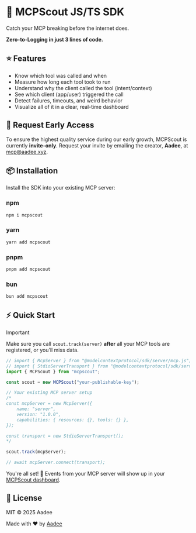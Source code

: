 # 🦉 MCPScout JS/TS SDK

Catch your MCP breaking before the internet does.

**Zero-to-Logging in just 3 lines of code.**

## ⭐ Features
- Know which tool was called and when
- Measure how long each tool took to run
- Understand why the client called the tool (intent/context)
- See which client (app/user) triggered the call
- Detect failures, timeouts, and weird behavior
- Visualize all of it in a clear, real-time dashboard

## 🚀 Request Early Access

To ensure the highest quality service during our early growth, MCPScout is currently **invite-only**. Request your invite by emailing the creator, **Aadee**, at [mcp@aadee.xyz](mailto:mcp@aadee.xyz?subject=Request%20Access%20to%20MCPScout&body=Hey%20Aadee%2C%0A%0AMy%20name%20is%20[NAME]%20and%20I%27m%20building%20[WHAT%20MCP%20SERVER%20YOU%20ARE%20BUILDING].).

## 📦 Installation

Install the SDK into your existing MCP server:

### npm
```bash
npm i mcpscout
```

### yarn
```bash
yarn add mcpscout
```

### pnpm
```bash
pnpm add mcpscout
```

### bun
```bash
bun add mcpscout
```

## ⚡️ Quick Start

> [!IMPORTANT]
> Make sure you call `scout.track(server)` **after** all your MCP tools are registered, or you’ll miss data.

```typescript
// import { McpServer } from "@modelcontextprotocol/sdk/server/mcp.js";
// import { StdioServerTransport } from "@modelcontextprotocol/sdk/server/stdio.js";
import { MCPScout } from "mcpscout";

const scout = new MCPScout("your-publishable-key");

// Your existing MCP server setup
/*
const mcpServer = new McpServer({
    name: "server",
    version: "1.0.0",
    capabilities: { resources: {}, tools: {} },
});

const transport = new StdioServerTransport();
*/

scout.track(mcpServer);

// await mcpServer.connect(transport);
```

You're all set! 🎉 Events from your MCP server will show up in your [MCPScout dashboard](https://dash.mcpscout.dev).

## 📝 License

MIT © 2025 Aadee

Made with ❤️ by [Aadee](https://x.com/aadeexyz)
